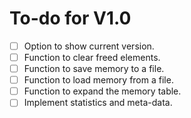 # To-do for V1.0
- [ ] Option to show current version.
- [ ] Function to clear freed elements.
- [ ] Function to save memory to a file.
- [ ] Function to load memory from a file.
- [ ] Function to expand the memory table.
- [ ] Implement statistics and meta-data.
